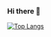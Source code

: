 ### Hi there 👋

[![Top Langs](https://github-readme-stats.vercel.app/api/top-langs/?username=flextian&layout=compact)](https://github.com/anuraghazra/github-readme-stats)

<!--
**flextian/flextian** is a ✨ _special_ ✨ repository because its `README.md` (this file) appears on your GitHub profile.

Here are some ideas to get you started:

- 🔭 I’m currently working on ...
- 🌱 I’m currently learning ...
- 👯 I’m looking to collaborate on ...
- 🤔 I’m looking for help with ...
- 💬 Ask me about ...
- 📫 How to reach me: ...
- 😄 Pronouns: ...
- ⚡ Fun fact: ...
-->
